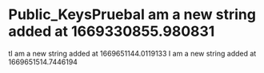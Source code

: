 # Public_KeysPruebaI am a new string added at 1669330855.980831 
tI am a new string added at 1669651144.0119133 
I am a new string added at 1669651514.7446194 

